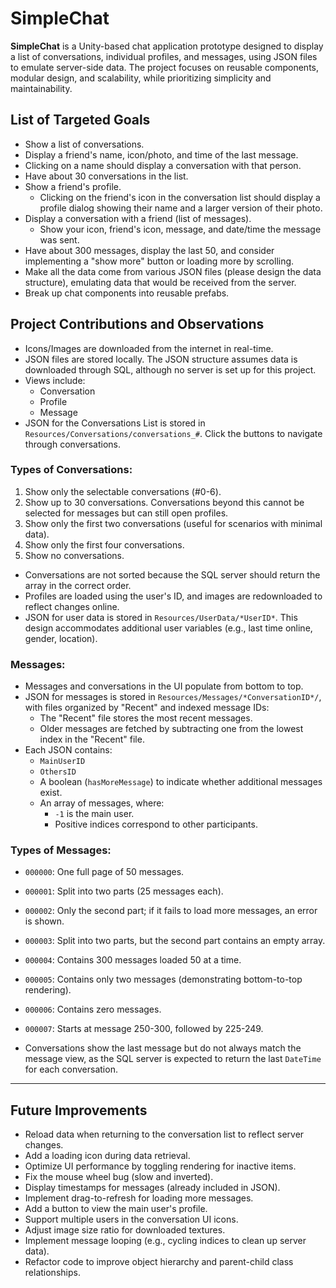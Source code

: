# SimpleChat

**SimpleChat** is a Unity-based chat application prototype designed to display a list of conversations, individual profiles, and messages, using JSON files to emulate server-side data. The project focuses on reusable components, modular design, and scalability, while prioritizing simplicity and maintainability.

## List of Targeted Goals
- Show a list of conversations.
- Display a friend's name, icon/photo, and time of the last message.
- Clicking on a name should display a conversation with that person.
- Have about 30 conversations in the list.
- Show a friend's profile.
  - Clicking on the friend's icon in the conversation list should display a profile dialog showing their name and a larger version of their photo.
- Display a conversation with a friend (list of messages).
  - Show your icon, friend's icon, message, and date/time the message was sent.
- Have about 300 messages, display the last 50, and consider implementing a "show more" button or loading more by scrolling.
- Make all the data come from various JSON files (please design the data structure), emulating data that would be received from the server.
- Break up chat components into reusable prefabs.

## Project Contributions and Observations
- Icons/Images are downloaded from the internet in real-time.
- JSON files are stored locally. The JSON structure assumes data is downloaded through SQL, although no server is set up for this project.
- Views include:
  - Conversation
  - Profile
  - Message
- JSON for the Conversations List is stored in `Resources/Conversations/conversations_#`. Click the buttons to navigate through conversations.

### Types of Conversations:
1. Show only the selectable conversations (#0-6).
2. Show up to 30 conversations. Conversations beyond this cannot be selected for messages but can still open profiles.
3. Show only the first two conversations (useful for scenarios with minimal data).
4. Show only the first four conversations.
5. Show no conversations.

- Conversations are not sorted because the SQL server should return the array in the correct order.
- Profiles are loaded using the user's ID, and images are redownloaded to reflect changes online.
- JSON for user data is stored in `Resources/UserData/*UserID*`. This design accommodates additional user variables (e.g., last time online, gender, location).

### Messages:
- Messages and conversations in the UI populate from bottom to top.
- JSON for messages is stored in `Resources/Messages/*ConversationID*/`, with files organized by "Recent" and indexed message IDs:
  - The "Recent" file stores the most recent messages.
  - Older messages are fetched by subtracting one from the lowest index in the "Recent" file.
- Each JSON contains:
  - `MainUserID`
  - `OthersID`
  - A boolean (`hasMoreMessage`) to indicate whether additional messages exist.
  - An array of messages, where:
    - `-1` is the main user.
    - Positive indices correspond to other participants.

### Types of Messages:
- `000000`: One full page of 50 messages.
- `000001`: Split into two parts (25 messages each).
- `000002`: Only the second part; if it fails to load more messages, an error is shown.
- `000003`: Split into two parts, but the second part contains an empty array.
- `000004`: Contains 300 messages loaded 50 at a time.
- `000005`: Contains only two messages (demonstrating bottom-to-top rendering).
- `000006`: Contains zero messages.
- `000007`: Starts at message 250-300, followed by 225-249.

- Conversations show the last message but do not always match the message view, as the SQL server is expected to return the last `DateTime` for each conversation.

---

## Future Improvements
- Reload data when returning to the conversation list to reflect server changes.
- Add a loading icon during data retrieval.
- Optimize UI performance by toggling rendering for inactive items.
- Fix the mouse wheel bug (slow and inverted).
- Display timestamps for messages (already included in JSON).
- Implement drag-to-refresh for loading more messages.
- Add a button to view the main user's profile.
- Support multiple users in the conversation UI icons.
- Adjust image size ratio for downloaded textures.
- Implement message looping (e.g., cycling indices to clean up server data).
- Refactor code to improve object hierarchy and parent-child class relationships.
